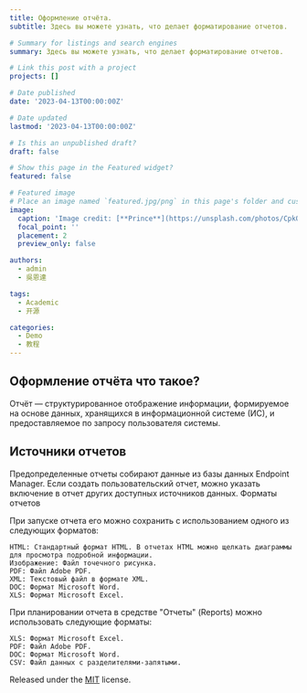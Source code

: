 ```yaml
---
title: Оформление отчёта.
subtitle: Здесь вы можете узнать, что делает форматирование отчетов.

# Summary for listings and search engines
summary: Здесь вы можете узнать, что делает форматирование отчетов.

# Link this post with a project
projects: []

# Date published
date: '2023-04-13T00:00:00Z'

# Date updated
lastmod: '2023-04-13T00:00:00Z'

# Is this an unpublished draft?
draft: false

# Show this page in the Featured widget?
featured: false

# Featured image
# Place an image named `featured.jpg/png` in this page's folder and customize its options here.
image:
  caption: 'Image credit: [**Prince**](https://unsplash.com/photos/CpkOjOcXdUY)'
  focal_point: ''
  placement: 2
  preview_only: false

authors:
  - admin
  - 吳恩達

tags:
  - Academic
  - 开源

categories:
  - Demo
  - 教程
---
```


## Оформление отчёта что такое?

Отчёт — структурированное отображение информации, формируемое на основе данных, хранящихся в информационной системе (ИС), и предоставляемое по запросу пользователя системы.

## Источники отчетов

Предопределенные отчеты собирают данные из базы данных Endpoint Manager. Если создать пользовательский отчет, можно указать включение в отчет других доступных источников данных.
Форматы отчетов

При запуске отчета его можно сохранить с использованием одного из следующих форматов:

    HTML: Стандартный формат HTML. В отчетах HTML можно щелкать диаграммы для просмотра подробной информации.
    Изображение: Файл точечного рисунка.
    PDF: Файл Adobe PDF.
    XML: Текстовый файл в формате XML.
    DOC: Формат Microsoft Word.
    XLS: Формат Microsoft Excel.

При планировании отчета в средстве "Отчеты" (Reports) можно использовать следующие форматы:

    
    XLS: Формат Microsoft Excel.
    PDF: Файл Adobe PDF.
    DOC: Формат Microsoft Word.
    CSV: Файл данных с разделителями-запятыми.




Released under the [MIT](https://github.com/wowchemy/wowchemy-hugo-themes/blob/master/LICENSE.md) license.

